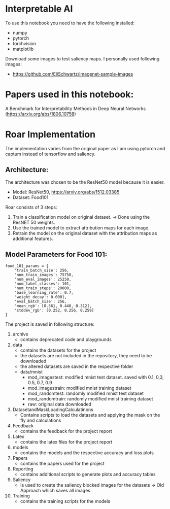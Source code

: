 # Interpretable AI 

To use this notebook you need to have the following installed:
- numpy
- pytorch
- torchvision
- matplotlib

Download some images to test saliency maps. I personally used following images:
- https://github.com/EliSchwartz/imagenet-sample-images

# Papers used in this notebook:
A Benchmark for Interpretability Methods in Deep Neural Networks (https://arxiv.org/abs/1806.10758)


# Roar Implementation

The implementation varies from the original paper as I am using pytorch and captum instead of tensorflow and saliency.

## Architecture:

The architecture was chosen to be the ResNet50 model because it is easier.

- Model: ResNet50, https://arxiv.org/abs/1512.03385
- Dataset: Food101

Roar consists of 3 steps:

1. Train a classification model on original dataset. -> Done using the ResNET 50 weights.
2. Use the trained model to extract attribution maps for each image.
3. Retrain the model on the original dataset with the attribution maps as additional features. 

## Model Parameters for Food 101:
    food_101_params = {
        'train_batch_size': 256,
        'num_train_images': 75750,
        'num_eval_images': 25250,
        'num_label_classes': 101,
        'num_train_steps': 20000,
        'base_learning_rate': 0.7,
        'weight_decay': 0.0001,
        'eval_batch_size': 256,
        'mean_rgb': [0.561, 0.440, 0.312],
        'stddev_rgb': [0.252, 0.256, 0.259]
    }


The project is saved in following structure:

1. archive
    - contains deprecated code and playgrounds
2. data
    - contains the datasets for the project
    - the datasets are not included in the repository, they need to be downloaded
    - the altered datasets are saved in the respective folder
    - data/mnist
      - mod_imagestest: modified mnist test dataset. saved with 0.1, 0,3, 0.5, 0.7, 0.9
      - mod_imagestrain: modified mnist training dataset
      - mod_randomtest: randomly modified mnist test dataset
      - mod_randomtrain: randomly modified mnist training dataset
      - raw: original data downloaded
3. DatasetandMaskLoadingCalculatinons
    - Contains scripts to load the datasets and applying the mask on the fly and calculations
4. Feedback
    - contains the feedback for the project report
5. Latex
    - contains the latex files for the project report
6. models
    - contains the models and the respective accuracy and loss plots
7. Papers
    - contains the papers used for the project
8. Reporting
   - contains additional scripts to generate plots and accuracy tables
9. Saliency
    - Is used to create the saliency blocked images for the datasets -> Old Approach which saves all images 
10. Training
    - contains the training scripts for the models
